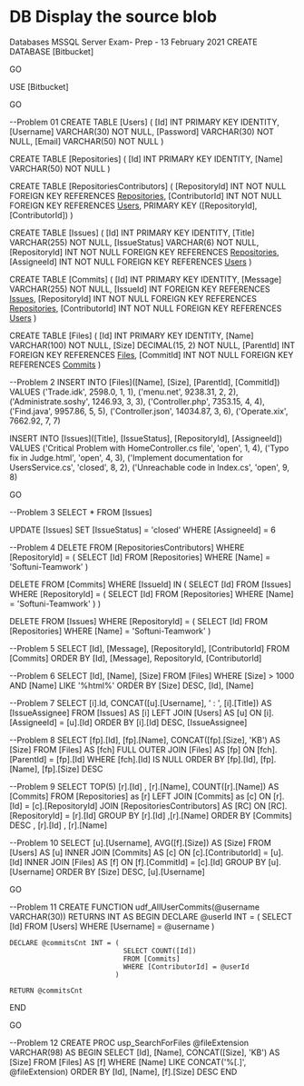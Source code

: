 # DB								Display the source blob

Databases MSSQL Server Exam- Prep - 13 February 2021
CREATE DATABASE [Bitbucket]

GO

USE [Bitbucket]

GO

--Problem 01
CREATE TABLE [Users] (
	[Id] INT PRIMARY KEY IDENTITY,
	[Username] VARCHAR(30) NOT NULL,
	[Password] VARCHAR(30) NOT NULL,
	[Email] VARCHAR(50) NOT NULL
)

CREATE TABLE [Repositories] (
	[Id] INT PRIMARY KEY IDENTITY,
	[Name] VARCHAR(50) NOT NULL
)

CREATE TABLE [RepositoriesContributors] (
	[RepositoryId] INT NOT NULL FOREIGN KEY REFERENCES [Repositories]([Id]),
	[ContributorId] INT NOT NULL FOREIGN KEY REFERENCES [Users]([Id]),
	PRIMARY KEY ([RepositoryId], [ContributorId])
)

CREATE TABLE [Issues] (
	[Id] INT PRIMARY KEY IDENTITY,
	[Title] VARCHAR(255) NOT NULL,
	[IssueStatus] VARCHAR(6) NOT NULL,
	[RepositoryId] INT NOT NULL FOREIGN KEY REFERENCES [Repositories]([Id]),
	[AssigneeId] INT NOT NULL FOREIGN KEY REFERENCES [Users]([Id])
)

CREATE TABLE [Commits] (
	[Id] INT PRIMARY KEY IDENTITY,
	[Message] VARCHAR(255) NOT NULL,
	[IssueId] INT FOREIGN KEY REFERENCES [Issues]([Id]),
	[RepositoryId] INT NOT NULL FOREIGN KEY REFERENCES [Repositories]([Id]),
	[ContributorId] INT NOT NULL FOREIGN KEY REFERENCES [Users](Id)
)

CREATE TABLE [Files] (
	[Id] INT PRIMARY KEY IDENTITY,
	[Name] VARCHAR(100) NOT NULL,
	[Size] DECIMAL(15, 2) NOT NULL,
	[ParentId] INT FOREIGN KEY REFERENCES [Files]([Id]),
	[CommitId] INT NOT NULL FOREIGN KEY REFERENCES [Commits]([Id])
)

--Problem 2
INSERT INTO [Files]([Name], [Size], [ParentId], [CommitId])
	VALUES
('Trade.idk', 2598.0, 1, 1),
('menu.net', 9238.31, 2, 2),
('Administrate.soshy', 1246.93, 3, 3),
('Controller.php', 7353.15, 4, 4),
('Find.java', 9957.86, 5, 5),
('Controller.json', 14034.87, 3, 6),
('Operate.xix', 7662.92, 7, 7)

INSERT INTO [Issues]([Title], [IssueStatus], [RepositoryId], [AssigneeId])
	VALUES
('Critical Problem with HomeController.cs file', 'open', 1, 4),
('Typo fix in Judge.html', 'open', 4, 3),
('Implement documentation for UsersService.cs', 'closed', 8, 2),
('Unreachable code in Index.cs', 'open', 9, 8)

GO

--Problem 3
SELECT *
	FROM [Issues]

UPDATE [Issues]
   SET [IssueStatus] = 'closed'
 WHERE [AssigneeId] = 6

--Problem 4
DELETE FROM [RepositoriesContributors]
      WHERE [RepositoryId] = (
							  SELECT [Id]
							    FROM [Repositories]
                               WHERE [Name] = 'Softuni-Teamwork'
							 ) 

DELETE FROM [Commits]
      WHERE [IssueId] IN (
	                       SELECT [Id]
                             FROM [Issues]
                            WHERE [RepositoryId] = (
                                                     SELECT [Id]
                                                       FROM [Repositories]
                                                      WHERE [Name] = 'Softuni-Teamwork'
					                                )
	                     )

DELETE FROM [Issues]
	  WHERE [RepositoryId] = (
							  SELECT [Id]
							    FROM [Repositories]
                               WHERE [Name] = 'Softuni-Teamwork'
							 )

--Problem 5
  SELECT [Id], 
		 [Message],
		 [RepositoryId],
		 [ContributorId]
    FROM [Commits]
ORDER BY [Id], [Message], RepositoryId, [ContributorId]

--Problem 6
  SELECT [Id],
	     [Name],
		 [Size]
    FROM [Files]
   WHERE [Size] > 1000 AND [Name] LIKE '%html%'
ORDER BY [Size] DESC, [Id], [Name]

--Problem 7
   SELECT [i].Id,
		  CONCAT([u].[Username], ' : ', [i].[Title])
	   AS [IssueAssignee]
     FROM [Issues]
       AS [i]
LEFT JOIN [Users]
       AS [u]
       ON [i].[AssigneeId] = [u].[Id]
 ORDER BY [i].[Id] DESC, [IssueAssignee]

--Problem 8
         SELECT [fp].[Id],
			    [fp].[Name],
				CONCAT([fp].[Size], 'KB') AS [Size]
           FROM [Files]
             AS [fch]
FULL OUTER JOIN [Files]
             AS [fp]
        	 ON [fch].[ParentId] = [fp].[Id]
		  WHERE [fch].[Id] IS NULL
	   ORDER BY [fp].[Id], [fp].[Name], [fp].[Size] DESC

--Problem 9
SELECT TOP(5) [r].[Id] ,
              [r].[Name], 
              COUNT([r].[Name]) AS [Commits]
         FROM [Repositories]
           as [r]
    LEFT JOIN [Commits]
           as [c] 
           ON [r].[Id] = [c].[RepositoryId]
         JOIN [RepositoriesContributors]
           AS [RC] 
           ON [RC].[RepositoryId] = [r].[Id]
     GROUP BY [r].[Id] ,[r].[Name]
     ORDER BY [Commits] DESC , [r].[Id] , [r].[Name]

--Problem 10
    SELECT [u].[Username],
           AVG([f].[Size])
  	    AS [Size]
  	  FROM [Users]
  	    AS [u]
INNER JOIN [Commits]
		AS [c]
		ON [c].[ContributorId] = [u].[Id]
INNER JOIN [Files]
		AS [f]
		ON [f].[CommitId] = [c].[Id]
  GROUP BY [u].[Username]
  ORDER BY [Size] DESC, [u].[Username]

GO

--Problem 11
CREATE FUNCTION udf_AllUserCommits(@username VARCHAR(30)) 
RETURNS INT
AS
BEGIN
	DECLARE @userId INT = (
							SELECT [Id]
							FROM [Users]
							WHERE [Username] = @username
						  )

	DECLARE @commitsCnt INT = (
								SELECT COUNT([Id])
								FROM [Commits]
								WHERE [ContributorId] = @userId 
							  )

	RETURN @commitsCnt
END

GO

--Problem 12
CREATE PROC usp_SearchForFiles @fileExtension VARCHAR(98)
AS
BEGIN
	SELECT [Id],
		   [Name],
		   CONCAT([Size], 'KB')
	    AS [Size]
	  FROM [Files]
	    AS [f]
	 WHERE [Name] LIKE CONCAT('%[.]', @fileExtension)
  ORDER BY [Id], [Name], [f].[Size] DESC
END

